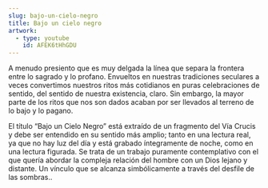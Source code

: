 ```yaml
---
slug: bajo-un-cielo-negro
title: Bajo un cielo negro
artwork:
  - type: youtube
    id: AFEK6tHhGDU
---
```


A menudo presiento que es muy delgada la línea que separa la frontera entre lo
sagrado y lo profano. Envueltos en nuestras tradiciones seculares a veces
convertimos nuestros ritos más cotidianos en puras celebraciones de sentido, del
sentido de nuestra existencia, claro. Sin embargo, la mayor parte de los ritos
que nos son dados acaban por ser llevados al terreno de lo bajo y lo pagano.

El título “Bajo un Cielo Negro” está extraído de un fragmento del Vía Crucis y
debe ser entendido en su sentido más amplio; tanto en una lectura real, ya que
no hay luz del día y está grabado íntegramente de noche, como en una lectura
figurada. Se trata de un trabajo puramente contemplativo con el que quería
abordar la compleja relación del hombre con un Dios lejano y distante. Un
vínculo que se alcanza simbólicamente a través del desfile de las sombras..
